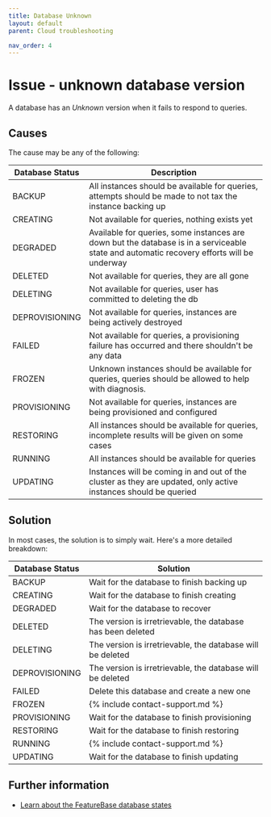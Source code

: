 ```yaml
---
title: Database Unknown
layout: default
parent: Cloud troubleshooting

nav_order: 4
---
```


# Issue - unknown database version

A database has an *Unknown* version when it fails to respond to queries.

## Causes

The cause may be any of the following:

| Database Status | Description |
|---|---|
| BACKUP | All instances should be available for queries, attempts should be made to not tax the instance backing up |
| CREATING | Not available for queries, nothing exists yet |
| DEGRADED | Available for queries, some instances are down but the database is in a serviceable state and automatic recovery efforts will be underway |
| DELETED | Not available for queries, they are all gone |
| DELETING | Not available for queries, user has committed to deleting the db |
| DEPROVISIONING | Not available for queries, instances are being actively destroyed |
| FAILED | Not available for queries, a provisioning failure has occurred and there shouldn't be any data |
| FROZEN | Unknown instances should be available for queries, queries should be allowed to help with diagnosis. |
| PROVISIONING | Not available for queries, instances are being provisioned and configured |
| RESTORING | All instances should be available for queries, incomplete results will be given on some cases |
| RUNNING | All instances should be available for queries |
| UPDATING | Instances will be coming in and out of the cluster as they are updated, only active instances should be queried |

## Solution

In most cases, the solution is to simply wait. Here's a more detailed breakdown:

| Database Status | Solution |
|---|---|
| BACKUP | Wait for the database to finish backing up |
| CREATING | Wait for the database to finish creating |
| DEGRADED | Wait for the database to recover |
| DELETED | The version is irretrievable, the database has been deleted |
| DELETING | The version is irretrievable, the database will be deleted |
| DEPROVISIONING| The version is irretrievable, the database will be deleted |
| FAILED | Delete this database and create a new one |
| FROZEN | {% include contact-support.md %} |
| PROVISIONING | Wait for the database to finish provisioning |
| RESTORING | Wait for the database to finish restoring |
| RUNNING | {% include contact-support.md %} |
| UPDATING | Wait for the database to finish updating |

## Further information

* [Learn about the FeatureBase database states](/docs/cloud/cloud-databases/cloud-db-states)

